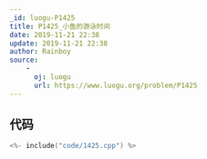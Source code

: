 ```yaml
---
_id: luogu-P1425
title: P1425_小鱼的游泳时间
date: 2019-11-21 22:38
update: 2019-11-21 22:38
author: Rainboy
source: 
    - 
      oj: luogu
      url: https://www.luogu.org/problem/P1425
---
```


## 代码

```c
<%- include("code/1425.cpp") %>
```
